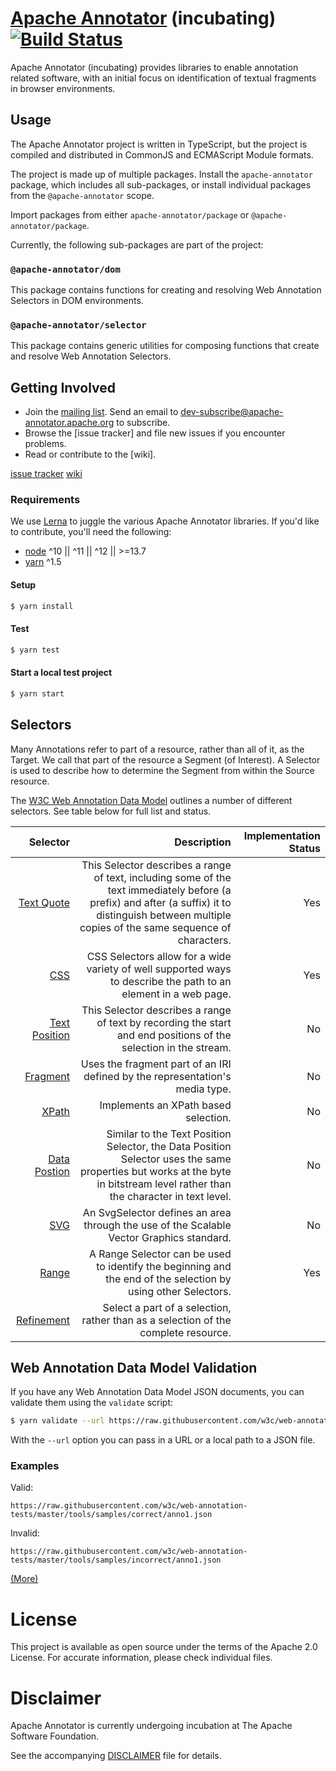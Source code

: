 # [Apache Annotator](http://annotator.apache.org/) (incubating) [![Build Status](https://travis-ci.org/apache/incubator-annotator.svg?branch=master)](https://travis-ci.org/apache/incubator-annotator)

Apache Annotator (incubating) provides libraries to enable annotation related
software, with an initial focus on identification of textual fragments in
browser environments.

## Usage

The Apache Annotator project is written in TypeScript, but the project is
compiled and distributed in CommonJS and ECMAScript Module formats.

The project is made up of multiple packages. Install the `apache-annotator`
package, which includes all sub-packages, or install individual packages from
the `@apache-annotator` scope.

Import packages from either `apache-annotator/package` or
`@apache-annotator/package`.

Currently, the following sub-packages are part of the project:

### `@apache-annotator/dom`

This package contains functions for creating and resolving Web Annotation
Selectors in DOM environments.

### `@apache-annotator/selector`

This package contains generic utilities for composing functions that create
and resolve Web Annotation Selectors.

## Getting Involved

* Join the [mailing list]. Send an email to
  dev-subscribe@apache-annotator.apache.org to subscribe.
* Browse the [issue tracker] and file new issues if you encounter problems.
* Read or contribute to the [wiki].

[mailing list]: http://mail-archives.apache.org/mod_mbox/incubator-annotator-dev/
[issue tracker](https://github.com/apache/incubator-annotator/issues)
[wiki](https://github.com/apache/incubator-annotator/wiki)

### Requirements

We use [Lerna](https://lernajs.io/) to juggle the various Apache Annotator
libraries. If you'd like to contribute, you'll need the following:

- [node](https://nodejs.org) ^10 || ^11 || ^12 || >=13.7
- [yarn](https://www.yarnpkg.com/) ^1.5

#### Setup

```sh
$ yarn install
```

#### Test

```sh
$ yarn test
```

#### Start a local test project

```sh
$ yarn start
```

## Selectors

Many Annotations refer to part of a resource, rather than all of it, as the Target. We call that part of the resource a Segment (of Interest). A Selector is used to describe how to determine the Segment from within the Source resource.

The [W3C Web Annotation Data Model](https://www.w3.org/TR/annotation-model) outlines a number of different selectors. See table below for full list and status.

| Selector                                                                        | Description                                                                                                                                                                                          | Implementation Status |
| ------------------------------------------------------------------------------: | ---------------------------------------------------------------------------------------------------------------------------------------------------------------------------------------------------: | --------------------: |
| [Text Quote](https://www.w3.org/TR/annotation-model/#text-quote-selector)       | This Selector describes a range of text, including some of the text immediately before (a prefix) and after (a suffix) it to distinguish between multiple copies of the same sequence of characters. | Yes                   |
| [CSS](https://www.w3.org/TR/annotation-model/#css-selector)                     | CSS Selectors allow for a wide variety of well supported ways to describe the path to an element in a web page.                                                                                      | Yes                   |
| [Text Position](https://www.w3.org/TR/annotation-model/#text-position-selector) | This Selector describes a range of text by recording the start and end positions of the selection in the stream.                                                                                     | No                    |
| [Fragment](https://www.w3.org/TR/annotation-model/#fragment-selector)           | Uses the fragment part of an IRI defined by the representation's media type.                                                                                                                         | No                    |
| [XPath](https://www.w3.org/TR/annotation-model/#xpath-selector)                 | Implements an XPath based selection.                                                                                                                                                                 | No                    |
| [Data Postion](https://www.w3.org/TR/annotation-model/#data-position-selector)  | Similar to the Text Position Selector, the Data Position Selector uses the same properties but works at the byte in bitstream level rather than the character in text level.                         | No                    |
| [SVG](https://www.w3.org/TR/annotation-model/#svg-selector)                     | An SvgSelector defines an area through the use of the Scalable Vector Graphics standard.                                                                                                             | No                    |
| [Range](https://www.w3.org/TR/annotation-model/#range-selector)                 | A Range Selector can be used to identify the beginning and the end of the selection by using other Selectors.                                                                                        | Yes                   |
| [Refinement](https://www.w3.org/TR/annotation-model/#refinement-of-selection)   | Select a part of a selection, rather than as a selection of the complete resource.                                                                                                                   |                       |

## Web Annotation Data Model Validation

If you have any Web Annotation Data Model JSON documents, you can validate them
using the `validate` script:

```sh
$ yarn validate --url https://raw.githubusercontent.com/w3c/web-annotation-tests/master/tools/samples/correct/anno1.json
```

With the `--url` option you can pass in a URL or a local path to a JSON file.

### Examples

Valid:

`https://raw.githubusercontent.com/w3c/web-annotation-tests/master/tools/samples/correct/anno1.json`

Invalid:

`https://raw.githubusercontent.com/w3c/web-annotation-tests/master/tools/samples/incorrect/anno1.json`

[(More)](https://github.com/w3c/web-annotation-tests/tree/master/tools/samples)

# License

This project is available as open source under the terms of the Apache 2.0 License. 
For accurate information, please check individual files.

# Disclaimer

Apache Annotator is currently undergoing incubation at The Apache Software
Foundation.

See the accompanying [DISCLAIMER](./DISCLAIMER-WIP) file for details.

